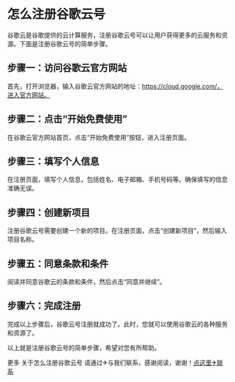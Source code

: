 # 怎么注册谷歌云号

谷歌云是谷歌提供的云计算服务，注册谷歌云号可以让用户获得更多的云服务和资源。下面是注册谷歌云号的简单步骤。

## 步骤一：访问谷歌云官方网站
首先，打开浏览器，输入谷歌云官方网站的地址：https://cloud.google.com/，进入官方网站。

## 步骤二：点击“开始免费使用”
在谷歌云官方网站首页，点击“开始免费使用”按钮，进入注册页面。

## 步骤三：填写个人信息
在注册页面，填写个人信息，包括姓名、电子邮箱、手机号码等。确保填写的信息准确无误。

## 步骤四：创建新项目
注册谷歌云号需要创建一个新的项目。在注册页面，点击“创建新项目”，然后输入项目名称。

## 步骤五：同意条款和条件
阅读并同意谷歌云的条款和条件，然后点击“同意并继续”。

## 步骤六：完成注册
完成以上步骤后，谷歌云号注册就成功了。此时，您就可以使用谷歌云的各种服务和资源了。

以上就是注册谷歌云号的简单步骤，希望对您有所帮助。

更多 关于怎么注册谷歌云号 请通过✈与我们联系，感谢阅读，谢谢！[点这里✈联系](https://abc.k02.cc)